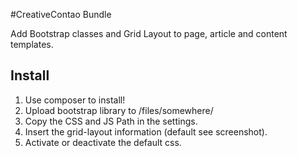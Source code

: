 #CreativeContao Bundle

Add Bootstrap classes and Grid Layout to page, article and content templates.


## Install

1) Use composer to install!
2) Upload bootstrap library to /files/somewhere/
3) Copy the CSS and JS Path in the settings.
4) Insert the grid-layout information (default see screenshot).
5) Activate or deactivate the default css.
